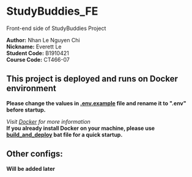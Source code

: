 # StudyBuddies_FE

Front-end side of StudyBuddies Project

**Author:** Nhan Le Nguyen Chi \
**Nickname:** Everett Le \
**Student Code:** B1910421 \
**Course Code:** CT466-07 

## **This project is deployed and runs on Docker environment**

**Please change the values in [.env.example](.env.example) file and rename it to ".env" before startup.**

*Visit [Docker](https://www.docker.com/) for more information*\
**If you already install Docker on your machine, please use [build_and_deploy](build_and_deploy.bat) bat file for a quick startup.**
<!-- **Please change the values in [example.env](example.env) file and rename it to ".env" before startup** -->

## **Other configs:**
**Will be added later**